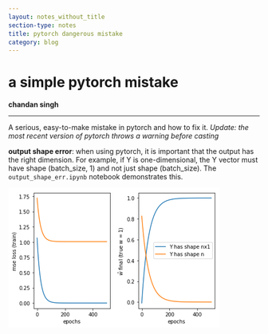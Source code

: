 ```yaml
---
layout: notes_without_title
section-type: notes
title: pytorch dangerous mistake
category: blog
---
```


# a simple pytorch mistake 
**chandan singh** 

---

A serious, easy-to-make mistake in pytorch and how to fix it. *Update: the most recent version of pytorch throws a warning before casting*

**output shape error**: when using pytorch, it is important that the output has the right dimension. For example, if Y is one-dimensional, the Y vector must have shape (batch_size, 1) and not just shape (batch_size). The ``output_shape_err.ipynb`` notebook demonstrates this.

![](figs/output_shape_err.png)